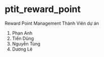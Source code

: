 # ptit_reward_point
Reward Point Management
Thành Viên dự án 
1. Phan Anh
2. Tiến Dũng
3. Nguyễn Tùng
4. Dương Lê